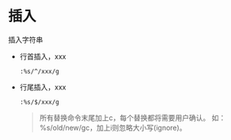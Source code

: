 # 插入

插入字符串

-   行首插入，xxx
    ```纯文本
    :%s/^/xxx/g
    ```
-   行尾插入，xxx
    ```纯文本
    :%s/$/xxx/g
    ```
    > 所有替换命令末尾加上c，每个替换都将需要用户确认。 如：%s/old/new/gc，加上i则忽略大小写(ignore)。
